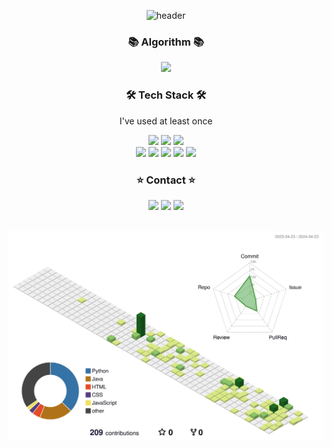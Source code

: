 <div align="center">
  
![header](https://capsule-render.vercel.app/api?type=soft&color=auto&height=150&section=header&text=seonginHong&fontSize=70&animation=twinkling)


<div>
  
<h3 align="center">📚 Algorithm 📚</h3>

<p align="center">
<img src="https://img.shields.io/badge/-Python-3776AB?style=flat&logo=Python&logoColor=white"/> 
  <br>
</p>

<h3 align="center">🛠 Tech Stack 🛠</h3>
<p align="center"> I've used at least once </p>
<p align="center">
<img src="https://img.shields.io/badge/c-A8B9CC?style=flat&logo=c&logoColor=white">
<img src="https://img.shields.io/badge/c++-00599C?style=forflat&logo=c%2B%2B&logoColor=white">
<img src="https://img.shields.io/badge/r-276DC3?style=flat&logo=r&logoColor=white">
<br>
<img src="https://img.shields.io/badge/-Python-3776AB?style=flat&logo=Python&logoColor=white"/> 
<img src="https://img.shields.io/badge/Java-007396.svg?&style=flate&logo=Java&logoColor=white">
<img src="https://img.shields.io/badge/-HTML-E34F26?style=flat&logo=HTML5&logoColor=white"/>
<img src="https://img.shields.io/badge/-CSS-1572B6?style=flat&logo=CSS3&logoColor=white"/>
<img src="https://img.shields.io/badge/-JavaScript-F7DF1E?style=flat&logo=JavaScript&logoColor=white"/>
</p>



<h3 align="center">⭐ Contact ⭐</h3>
<div align="center" style="text-align:center">
  <img src="https://img.shields.io/badge/notion-000000?style=flat&logo=notion&logoColor=white"></a>
  <a href="https://velog.io/@espada105"><img src="https://img.shields.io/badge/Tech%20Blog-11B48A?style=flat-square&logo=Vimeo&logoColor=white&link=https://velog.io/@zaman17"/></a>
  <a href="tjddls207@gmail.com"><img src="https://img.shields.io/badge/Gmail-d14836?style=flat-square&logo=Gmail&logoColor=white&link=tjddls207@gmail.com"/></a>
    
</div>

</div>

<br>
</div>



</div>

![](./profile-3d-contrib/profile-green-animate.svg)

